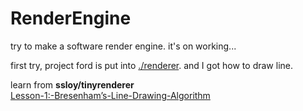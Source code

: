 # RenderEngine

try to make a software render engine. 
it's on working...

first try, project ford is put into [./renderer](./renderer).
and I got how to draw line.

learn from **ssloy/tinyrenderer**   
[Lesson-1:-Bresenham’s-Line-Drawing-Algorithm](https://github.com/ssloy/tinyrenderer/wiki/Lesson-1:-Bresenham’s-Line-Drawing-Algorithm)


